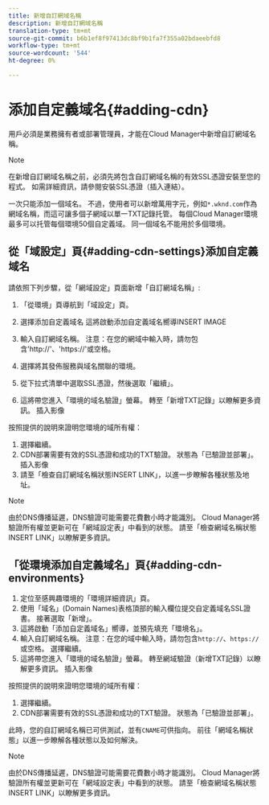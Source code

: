 ```yaml
---
title: 新增自訂網域名稱
description: 新增自訂網域名稱
translation-type: tm+mt
source-git-commit: b6b1ef8f97413dc8bf9b1fa7f355a02bdaeebfd8
workflow-type: tm+mt
source-wordcount: '544'
ht-degree: 0%

---
```



# 添加自定義域名{#adding-cdn}

用戶必須是業務擁有者或部署管理員，才能在Cloud Manager中新增自訂網域名稱。

>[!NOTE]
>在新增自訂網域名稱之前，必須先將包含自訂網域名稱的有效SSL憑證安裝至您的程式。 如需詳細資訊，請參閱安裝SSL憑證（插入連結）。

一次只能添加一個域名。 不過，使用者可以新增萬用字元，例如`*.wknd.com`作為網域名稱，而這可讓多個子網域以單一TXT記錄托管。
每個Cloud Manager環境最多可以托管每個環境50個自定義域。
同一個域名不能用於多個環境。

## 從「域設定」頁{#adding-cdn-settings}添加自定義域名

請依照下列步驟，從「網域設定」頁面新增「自訂網域名稱」:

1. 「從環境」頁導航到「域設定」頁。

1. 選擇添加自定義域名
這將啟動添加自定義域名嚮導INSERT IMAGE

1. 輸入自訂網域名稱。 注意：在您的網域中輸入時，請勿包含&#39;http://&#39;、&#39;https://&#39;或空格。

1. 選擇將其發佈服務與域名關聯的環境。

1. 從下拉式清單中選取SSL憑證，然後選取「繼續」。

1. 這將帶您進入「環境的域名驗證」螢幕。 轉至「新增TXT記錄」以瞭解更多資訊。 插入影像

按照提供的說明來證明您環境的域所有權：

1. 選擇繼續。
1. CDN部署需要有效的SSL憑證和成功的TXT驗證。 狀態為「已驗證並部署」。  插入影像
1. 請至「檢查自訂網域名稱狀態INSERT LINK」，以進一步瞭解各種狀態及地址。

>[!NOTE]
>由於DNS傳播延遲，DNS驗證可能需要花費數小時才能識別。 Cloud Manager將驗證所有權並更新可在「網域設定表」中看到的狀態。 請至「檢查網域名稱狀態INSERT LINK」以瞭解更多資訊。

## 「從環境添加自定義域名」頁{#adding-cdn-environments}

1. 定位至感興趣環境的「環境詳細資訊」頁。
1. 使用「域名」(Domain Names)表格頂部的輸入欄位提交自定義域名SSL證書。 接著選取「新增」。
1. 這將啟動「添加自定義域名」嚮導，並預先填充「環境名」。
1. 輸入自訂網域名稱。 注意：在您的域中輸入時，請勿包含`http://`、`https://`或空格。 選擇繼續。
1. 這將帶您進入「環境的域名驗證」螢幕。 轉至網域驗證（新增TXT記錄）以瞭解更多資訊。 插入影像

按照提供的說明來證明您環境的域所有權：

1. 選擇繼續。
1. CDN部署需要有效的SSL憑證和成功的TXT驗證。 狀態為「已驗證並部署」。

此時，您的自訂網域名稱已可供測試，並有`CNAME`可供指向。 前往「網域名稱狀態」以進一步瞭解各種狀態以及如何解決。

>[!NOTE]
>由於DNS傳播延遲，DNS驗證可能需要花費數小時才能識別。 Cloud Manager將驗證所有權並更新可在「網域設定表」中看到的狀態。 請至「檢查網域名稱狀態INSERT LINK」以瞭解更多資訊。
